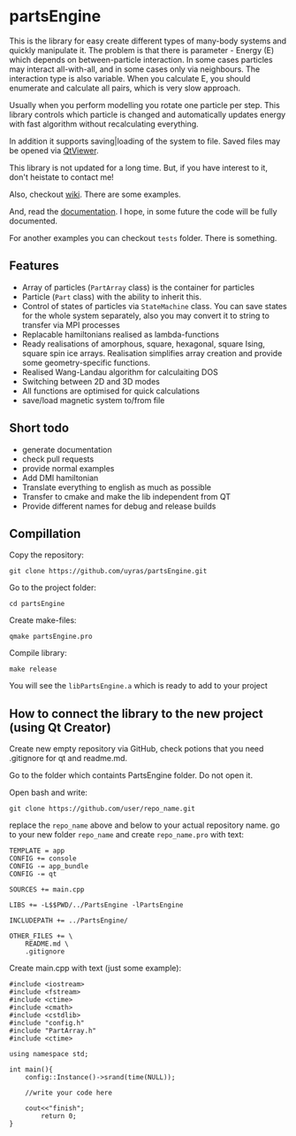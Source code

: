# partsEngine
This is the library for easy create different types of many-body systems and quickly manipulate it.
The problem is that there is parameter - Energy (E) which depends on between-particle interaction. In some cases particles may interact all-with-all, and in some cases only via neighbours. The interaction type is also variable.
When you calculate E, you should enumerate and calculate all pairs, which is very slow approach.

Usually when you perform modelling you rotate one particle per step. This library controls which particle is changed and automatically updates energy with fast algorithm without recalculating everything.

In addition it supports saving|loading of the system to file. Saved files may be opened via [QtViewer](https://github.com/uyras/QtViewer).

This library is not updated for a long time.
But, if you have interest to it, don't heistate to contact me!

Also, checkout [wiki](https://github.com/uyras/partsEngine/wiki). There are some examples.

And, read the [documentation](http://uyras.github.io/partsEngine/). I hope, in some future the code will be fully documented.

For another examples you can checkout `tests` folder. There is something.

## Features

* Array of particles (`PartArray` class) is the container for particles
* Particle (`Part` class) with the ability to inherit this.
* Control of states of particles via `StateMachine` class. You can save states for the whole system separately, also you may convert it to string to transfer via MPI processes
* Replacable hamiltonians realised as lambda-functions
* Ready realisations of amorphous, square, hexagonal, square Ising, square spin ice arrays. Realisation simplifies array creation and provide some geometry-specific functions.
* Realised Wang-Landau algorithm for calculaiting DOS
* Switching between 2D and 3D modes
* All functions are optimised for quick calculations
* save/load magnetic system to/from file

## Short todo

* generate documentation
* check pull requests
* provide normal examples
* Add DMI hamiltonian
* Translate everything to english as much as possible
* Transfer to cmake and make the lib independent from QT
* Provide different names for debug and release builds

## Compillation
Copy the repository:
```
git clone https://github.com/uyras/partsEngine.git
```
Go to the project folder:
```
cd partsEngine
```
Create make-files:
```
qmake partsEngine.pro
```
Compile library:
```
make release
```
You will see the `libPartsEngine.a` which is ready to add to your project

## How to connect the library to the new project (using Qt Creator)

Create new empty repository via GitHub, check potions that you need .gitignore for qt and readme.md.

Go to the folder which containts PartsEngine folder. Do not open it. 

Open bash and write:
```
git clone https://github.com/user/repo_name.git
```
replace the `repo_name` above and below to your actual repository name.
go to your new folder `repo_name` and create `repo_name.pro` with text:
```
TEMPLATE = app
CONFIG += console
CONFIG -= app_bundle
CONFIG -= qt

SOURCES += main.cpp

LIBS += -L$$PWD/../PartsEngine -lPartsEngine

INCLUDEPATH += ../PartsEngine/

OTHER_FILES += \
    README.md \
    .gitignore
```
Create main.cpp with text (just some example):
```
#include <iostream>
#include <fstream>
#include <ctime>
#include <cmath>
#include <cstdlib>
#include "config.h"
#include "PartArray.h"
#include <ctime>

using namespace std;

int main(){
    config::Instance()->srand(time(NULL));

    //write your code here

    cout<<"finish";
        return 0;
}

```
